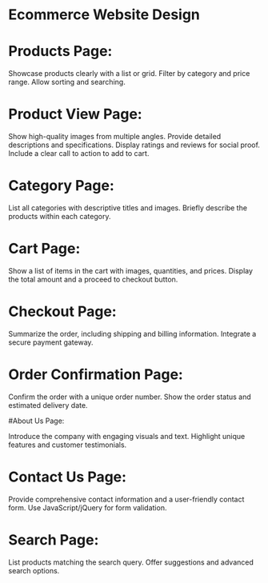 # Ecommerce Website Design
# Products Page:

Showcase products clearly with a list or grid.
Filter by category and price range.
Allow sorting and searching.

# Product View Page:

Show high-quality images from multiple angles.
Provide detailed descriptions and specifications.
Display ratings and reviews for social proof.
Include a clear call to action to add to cart.

# Category Page:

List all categories with descriptive titles and images.
Briefly describe the products within each category.

# Cart Page:

Show a list of items in the cart with images, quantities, and prices.
Display the total amount and a proceed to checkout button.

# Checkout Page:

Summarize the order, including shipping and billing information.
Integrate a secure payment gateway.

# Order Confirmation Page:

Confirm the order with a unique order number.
Show the order status and estimated delivery date.

#About Us Page:

Introduce the company with engaging visuals and text.
Highlight unique features and customer testimonials.

# Contact Us Page:

Provide comprehensive contact information and a user-friendly contact form.
Use JavaScript/jQuery for form validation.

# Search Page:

List products matching the search query.
Offer suggestions and advanced search options.
